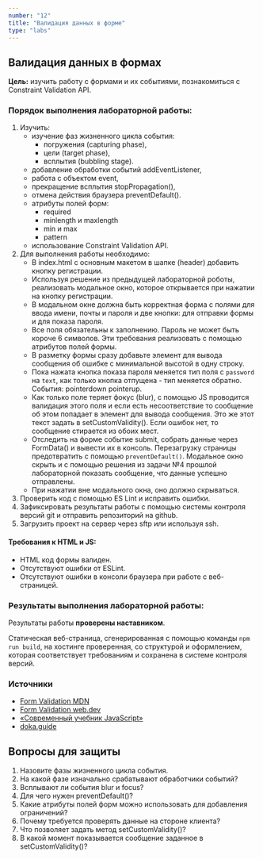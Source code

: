 ```yaml
---
number: "12"
title: "Валидация данных в форме"
type: "labs"
---
```


## Валидация данных в формах

**Цель:** изучить работу с формами и их событиями, познакомиться с Constraint Validation API.

### Порядок выполнения лабораторной работы:

1. Изучить:
   - изучение фаз жизненного цикла события:
     - погружения (capturing phase),
     - цели (target phase),
     - всплытия (bubbling stage).
   - добавление обработки событий addEventListener,
   - работа с объектом event,
   - прекращение всплытия stopPropagation(),
   - отмена действия браузера preventDefault().
   - атрибуты полей форм:
     - required
     - minlength и maxlength
     - min и max
     - pattern
   - использование Constraint Validation API.
1. Для выполнения работы необходимо:
   - В index.html с основным макетом в шапке (header) добавить кнопку регистрации.
   - Используя решение из предыдущей лабораторной роботы, реализовать модальное окно, которое открывается при нажатии на кнопку регистрации.
   - В модальном окне должна быть корректная форма с полями для ввода имени, почты и пароля и две кнопки: для отправки формы и для показа пароля.
   - Все поля обязательны к заполнению. Пароль не может быть короче 6 символов. Эти требования реализовать с помощью атрибутов полей формы.
   - В разметку формы сразу добавьте элемент для вывода сообщения об ошибке с минимальной высотой в одну строку.
   - Пока нажата кнопка показа пароля меняется тип поля с `password` на `text`, как только кнопка отпущена - тип меняется обратно. События: pointerdown pointerup.
   - Как только поле теряет фокус (blur), с помощью JS проводится валидация этого поля и если есть несоответствие то сообщение об этом попадает в элемент для вывода сообщения. Это же этот текст задать в setCustomValidity(). Если ошибок нет, то сообщение стирается из обоих мест.
   - Отследить на форме событие submit, собрать данные через FormData() и вывести их в консоль. Перезагрузку страницы предотвратить с помощью `preventDefault()`. Модальное окно скрыть и с помощью решения из задачи №4 прошлой лабораторной показать сообщение, что данные успешно отправлены.
   - При нажатии вне модального окна, оно должно скрываться.
1. Проверить код с помощью ES Lint и исправить ошибки.
1. Зафиксировать результаты работы с помощью системы контроля версий git и отправить репозиторий на github.
1. Загрузить проект на сервер через sftp или используя ssh.

#### Требования к HTML и JS:

- HTML код формы валиден.
- Отсутствуют ошибки от ESLint.
- Отсутствуют ошибки в консоли браузера при работе с веб-страницей.

### Результаты выполнения лабораторной работы:

Результаты работы **проверены наставником**.

Статическая веб-страница, сгенерированная с помощью команды `npm run build`, на хостинге проверенная, со структурой и оформлением, которая соответствует требованиям и сохранена в системе контроля версий.

### Источники

- [Form Validation MDN](https://developer.mozilla.org/en-US/docs/Learn/Forms/Form_validation)
- [Form Validation web.dev](https://web.dev/learn/forms/validation/)
- [«Современный учебник JavaScript»](https://learn.javascript.ru/)
- [doka.guide](https://doka.guide/js/)

## Вопросы для защиты

1. Назовите фазы жизненного цикла события.
1. На какой фазе изначально срабатывают обработчики событий?
1. Всплывают ли события blur и focus?
1. Для чего нужен preventDefault()?
1. Какие атрибуты полей форм можно использовать для добавления ограничений?
1. Почему требуется проверять данные на стороне клиента?
1. Что позволяет задать метод setCustomValidity()?
1. В какой момент показывается сообщение заданное в setCustomValidity()?
